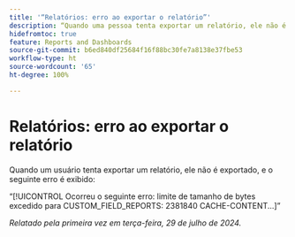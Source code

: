 ```yaml
---
title: '“Relatórios: erro ao exportar o relatório”'
description: “Quando uma pessoa tenta exportar um relatório, ele não é exportado, e um erro é exibido.”
hidefromtoc: true
feature: Reports and Dashboards
source-git-commit: b6ed840df25684f16f88bc30fe7a8138e37fbe53
workflow-type: ht
source-wordcount: '65'
ht-degree: 100%

---
```



# Relatórios: erro ao exportar o relatório

Quando um usuário tenta exportar um relatório, ele não é exportado, e o seguinte erro é exibido:

“[!UICONTROL Ocorreu o seguinte erro: limite de tamanho de bytes excedido para CUSTOM_FIELD_REPORTS: 2381840 CACHE-CONTENT...]”

_Relatado pela primeira vez em terça-feira, 29 de julho de 2024._
